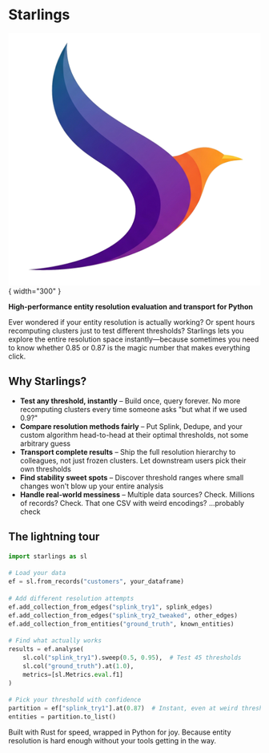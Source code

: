 # Starlings

![The Starlings logo](./assets/starling-logo.png){ width="300" }

**High-performance entity resolution evaluation and transport for Python**

Ever wondered if your entity resolution is actually working? Or spent hours recomputing clusters just to test different thresholds? Starlings lets you explore the entire resolution space instantly—because sometimes you need to know whether 0.85 or 0.87 is the magic number that makes everything click.

## Why Starlings?

* **Test any threshold, instantly** – Build once, query forever. No more recomputing clusters every time someone asks "but what if we used 0.9?"
* **Compare resolution methods fairly** – Put Splink, Dedupe, and your custom algorithm head-to-head at their optimal thresholds, not some arbitrary guess
* **Transport complete results** – Ship the full resolution hierarchy to colleagues, not just frozen clusters. Let downstream users pick their own thresholds
* **Find stability sweet spots** – Discover threshold ranges where small changes won't blow up your entire analysis
* **Handle real-world messiness** – Multiple data sources? Check. Millions of records? Check. That one CSV with weird encodings? ...probably check

## The lightning tour

```python
import starlings as sl

# Load your data
ef = sl.from_records("customers", your_dataframe)

# Add different resolution attempts
ef.add_collection_from_edges("splink_try1", splink_edges)
ef.add_collection_from_edges("splink_try2_tweaked", other_edges)
ef.add_collection_from_entities("ground_truth", known_entities)

# Find what actually works
results = ef.analyse(
    sl.col("splink_try1").sweep(0.5, 0.95),  # Test 45 thresholds
    sl.col("ground_truth").at(1.0),
    metrics=[sl.Metrics.eval.f1]
)

# Pick your threshold with confidence
partition = ef["splink_try1"].at(0.87)  # Instant, even at weird thresholds
entities = partition.to_list()
```

Built with Rust for speed, wrapped in Python for joy. Because entity resolution is hard enough without your tools getting in the way.
